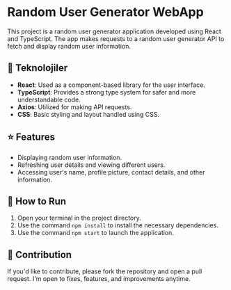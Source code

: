 # Random User Generator WebApp

This project is a random user generator application developed using React and TypeScript. The app makes requests to a random user generator API to fetch and display random user information.

## 🚀 Teknolojiler
- **React**: Used as a component-based library for the user interface.
- **TypeScript**: Provides a strong type system for safer and more understandable code.
- **Axios**: Utilized for making API requests.
- **CSS**: Basic styling and layout handled using CSS.

## ⭐️ Features
- Displaying random user information.
- Refreshing user details and viewing different users.
- Accessing user's name, profile picture, contact details, and other information.

## 🏃  How to Run

1. Open your terminal in the project directory.
2. Use the command `npm install` to install the necessary dependencies.
3. Use the command `npm start` to launch the application.

## 🤝  Contribution

If you'd like to contribute, please fork the repository and open a pull request. I'm open to fixes, features, and improvements anytime.

